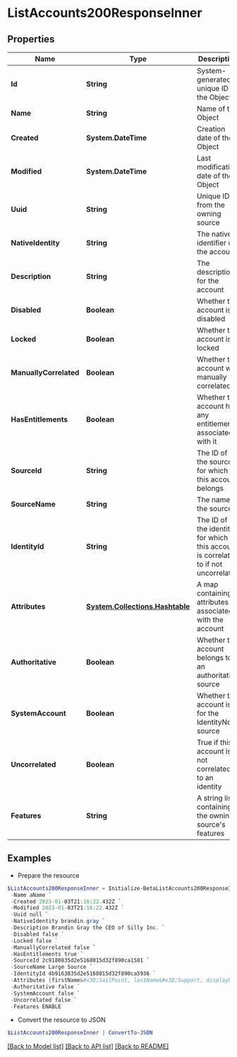 # ListAccounts200ResponseInner
## Properties

Name | Type | Description | Notes
------------ | ------------- | ------------- | -------------
**Id** | **String** | System-generated unique ID of the Object | [optional] [readonly] 
**Name** | **String** | Name of the Object | 
**Created** | **System.DateTime** | Creation date of the Object | [optional] [readonly] 
**Modified** | **System.DateTime** | Last modification date of the Object | [optional] [readonly] 
**Uuid** | **String** | Unique ID from the owning source | [optional] 
**NativeIdentity** | **String** | The native identifier of the account | [optional] 
**Description** | **String** | The description for the account | [optional] 
**Disabled** | **Boolean** | Whether the account is disabled | [optional] 
**Locked** | **Boolean** | Whether the account is locked | [optional] 
**ManuallyCorrelated** | **Boolean** | Whether the account was manually correlated | [optional] 
**HasEntitlements** | **Boolean** | Whether the account has any entitlements associated with it | [optional] 
**SourceId** | **String** | The ID of the source for which this account belongs | [optional] 
**SourceName** | **String** | The name of the source | [optional] 
**IdentityId** | **String** | The ID of the identity for which this account is correlated to if not uncorrelated | [optional] 
**Attributes** | [**System.Collections.Hashtable**](AnyType.md) | A map containing attributes associated with the account | [optional] 
**Authoritative** | **Boolean** | Whether this account belongs to an authoritative source | [optional] 
**SystemAccount** | **Boolean** | Whether this account is for the IdentityNow source | [optional] 
**Uncorrelated** | **Boolean** | True if this account is not correlated to an identity | [optional] 
**Features** | **String** | A string list containing the owning source&#39;s features | [optional] 

## Examples

- Prepare the resource
```powershell
$ListAccounts200ResponseInner = Initialize-BetaListAccounts200ResponseInner  -Id id12345 `
 -Name aName `
 -Created 2023-01-03T21:16:22.432Z `
 -Modified 2023-01-03T21:16:22.432Z `
 -Uuid null `
 -NativeIdentity brandin.gray `
 -Description Brandin Gray the CEO of Silly Inc. `
 -Disabled false `
 -Locked false `
 -ManuallyCorrelated false `
 -HasEntitlements true `
 -SourceId 2c9180835d2e5168015d32f890ca1581 `
 -SourceName Large Source `
 -IdentityId 4b9163835d2e5168015d32f890ca5936 `
 -Attributes {firstName&#x3D;SailPoint, lastName&#x3D;Support, displayName&#x3D;SailPoint Support} `
 -Authoritative false `
 -SystemAccount false `
 -Uncorrelated false `
 -Features ENABLE
```

- Convert the resource to JSON
```powershell
$ListAccounts200ResponseInner | ConvertTo-JSON
```

[[Back to Model list]](../README.md#documentation-for-models) [[Back to API list]](../README.md#documentation-for-api-endpoints) [[Back to README]](../README.md)

